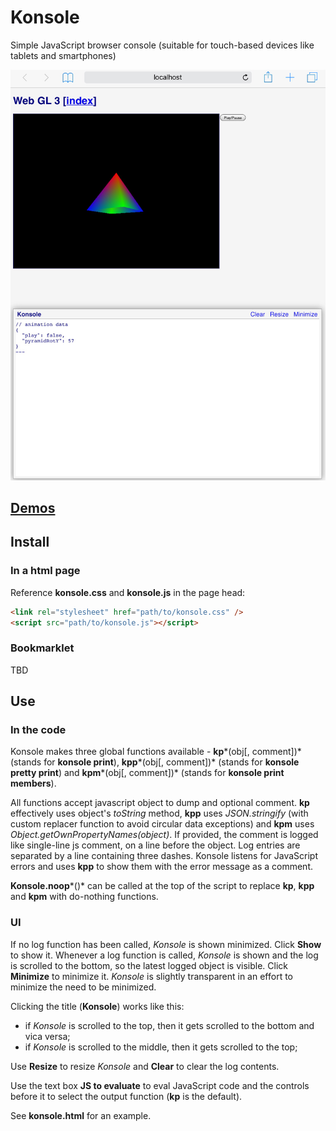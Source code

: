 # Konsole

Simple JavaScript browser console (suitable for touch-based devices like tablets and smartphones)

![Screenshot of Konsole on an iPad mini 3](./screenshot.png)

## [Demos](https://rpeev.github.io/konsole/)

## Install

### In a html page

Reference **konsole.css** and **konsole.js** in the page head:  

```html
<link rel="stylesheet" href="path/to/konsole.css" />  
<script src="path/to/konsole.js"></script>
```

### Bookmarklet

TBD

## Use

### In the code

Konsole makes three global functions available - **kp***(obj[, comment])* (stands for **konsole print**), **kpp***(obj[, comment])* (stands for **konsole pretty print**) and **kpm***(obj[, comment])* (stands for **konsole print members**).

All functions accept javascript object to dump and optional comment. **kp** effectively uses object's *toString* method, **kpp** uses *JSON.stringify* (with custom replacer function to avoid circular data exceptions) and **kpm** uses *Object.getOwnPropertyNames(object)*. If provided, the comment is logged like single-line js comment, on a line before the object. Log entries are separated by a line containing three dashes. Konsole listens for JavaScript errors and uses **kpp** to show them with the error message as a comment.

**Konsole.noop***()* can be called at the top of the script to replace **kp**, **kpp** and **kpm** with do-nothing functions.

### UI

If no log function has been called, *Konsole* is shown minimized. Click **Show** to show it. Whenever a log function is called, *Konsole* is shown and the log is scrolled to the bottom, so the latest logged object is visible. Click **Minimize** to minimize it. *Konsole* is slightly transparent in an effort to minimize the need to be minimized.

Clicking the title (**Konsole**) works like this:

- if *Konsole* is scrolled to the top, then it gets scrolled to the bottom and vica versa;
- if *Konsole* is scrolled to the middle, then it gets scrolled to the top;

Use **Resize** to resize *Konsole* and **Clear** to clear the log contents.

Use the text box **JS to evaluate** to eval JavaScript code and the controls before it to select the output function (**kp** is the default).

See **konsole.html** for an example.

